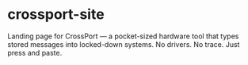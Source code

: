 # crossport-site
Landing page for CrossPort — a pocket-sized hardware tool that types stored messages into locked-down systems. No drivers. No trace. Just press and paste.
